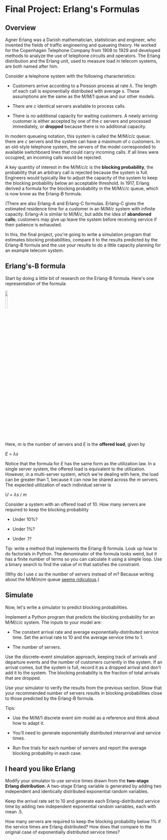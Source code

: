 # Final Project: Erlang's Formulas

## Overview

Agner Erlang was a Danish mathematician, statistician and engineer, who invented the fields of traffic engineering and queueing theory. He worked for the Copenhagen Telephone Company from 1908 to 1929 and developed methods to analyze the use of telephone circuits and operators. The Erlang distribution and the Erlang unit, used to measure load in telecom systems, are both named after him.

Consider a telephone system with the following characteristics:

- Customers arrive according to a Poisson process at rate *λ*. The length of each call is exponentially distributed with average *s*. These assumptions are the same as the M/M/1 queue and our other models.

- There are *c* identical servers available to process calls.

- There is *no* additional capacity for waiting customers. A newly arriving customer is either accepted by one of the *c* servers and processed immediately, or **dropped** because there is no additional capacity.

In modern queueing notation, this system is called the M/M/*c*/*c* queue: there are *c* servers and the system can have a maximum of *c* customers. In an old-style telephone system, the servers of the model corresponded to available switchboard lines that could carry incoming calls. If all lines were occupied, an incoming calls would be rejected.

A key quantity of interest in the M/M/*c*/*c* is the **blocking probability**, the probability that an arbitrary call is rejected because the system is full. Engineers would typically like to adjust the capacity of the system to keep the blocking probability below an acceptable threshold. In 1917, Erlang derived a formula for the blocking probability in the M/M/*c*/*c* queue, which is now know as the Erlang-B formula.

(There are also Erlang-A and Erlang-C formulas. Erlang-C gives the estimated residence time for a customer in an M/M/*c* system with infinite capacity. Erlang-A is similar to M/M/*c*, but adds the idea of **abandoned calls**; customers may give up leave the system before receiving service if their patience is exhausted.

In this, the final project, you're going to write a simulation program that estimates blocking probabilities, compare it to the results predicted by the Erlang-B formula and the use your results to do a little capacity planning for an example telecom system.

## Erlang's-B formula

Start by doing a little bit of research on the Erlang-B formula. Here's one representation of the formula:

<img src="https://www.mbaskool.com/images/stories/business_concepts/erlang_b.png" width="12%" />

Here, *m* is the number of servers and *E* is the **offered load**, given by

*E* = *λs*

Notice that the formula for *E* has the same form as the utilization law. In a single server system, the offered load is equivalent to the utilization. However, in a multi-server system, which we're dealing with here, the load can be greater than 1, because it can now be shared across the *m* servers. The expected utilization of each individual server is

*U* = *λs* / *m*

Consider a system with an offered load of 10. How many servers are required to keep the blocking probability

- Under 10%?

- Under 1%?

- Under .1?

Tip: write a method that implements the Erlang-B formula. Look up how to do factorials in Python. The denominator of the formula looks weird, but it has a finite number of terms so you can calculate it using a simple loop. Use a binary search to find the value of *m* that satisfies the constraint.

(Why do I use *c* as the number of servers instead of *m*? Because writing about the M/M/*m*/*m* queue [seems ridiculous](https://www.youtube.com/watch?v=eTeg1txDv8w).)

## Simulate

Now, let's write a simulator to predict blocking probabilities. 

Implement a Python program that predicts the blocking probability for an M/M/*c*/*c* system. The inputs to your model are:

- The constant arrival rate and average exponentially-distributed service time. Set the arrival rate to 10 and the average service time to 1.

- The number of servers.

Use the discrete-event simulation approach, keeping track of arrivals and departure events and the number of customers currently in the system. If an arrival comes, but the system is full, record it as a dropped arrival and don't add it to the system. The blocking probability is the fraction of total arrivals that are dropped.

Use your simulator to verify the results from the previous section. Show that your recommended number of servers results in blocking probabilities close to those predicted by the Erlang-B formula.

Tips:

- Use the M/M/1 discrete event sim model as a reference and think about how to adapt it.

- You'll need to generate exponentially distributed interarrival and service times.

- Run five trials for each number of servers and report the average blocking probability in each case.


## I heard you like Erlang

Modify your simulator to use service times drawn from the **two-stage Erlang distribution**. A two-stage Erlang variable is generated by adding two independent and identically distributed exponential random variables.

Keep the arrival rate set to 10 and generate each Erlang-distributed service time by adding two independent exponential random variables, each with mean .5.

How many servers are required to keep the blocking probability below 1% if the service times are Erlang distributed? How does that compare to the original case of exponentially distributed service times?



